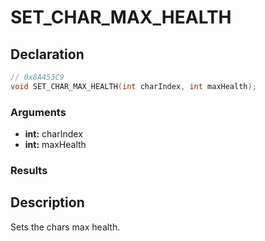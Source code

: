 # SET_CHAR_MAX_HEALTH

## Declaration
```cpp
// 0x8A453C9
void SET_CHAR_MAX_HEALTH(int charIndex, int maxHealth);
```

### Arguments
- **int:** charIndex
- **int:** maxHealth

### Results

## Description
Sets the chars max health.